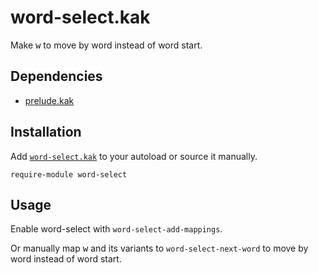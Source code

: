 # word-select.kak

Make <kbd>w</kbd> to move by word instead of word start.

## Dependencies

- [prelude.kak]

[prelude.kak]: https://github.com/alexherbo2/prelude.kak

## Installation

Add [`word-select.kak`](rc/word-select.kak) to your autoload or source it manually.

``` kak
require-module word-select
```

## Usage

Enable word-select with `word-select-add-mappings`.

Or manually map <kbd>w</kbd> and its variants to `word-select-next-word` to move by word instead of word start.

[Kakoune]: https://kakoune.org
